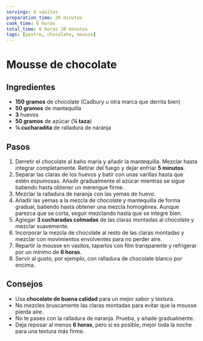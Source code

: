 ```yaml
---
servings: 6 vasitos
preparation_time: 20 minutos
cook_time: 6 horas
total_time: 6 horas 20 minutos
tags: [postre, chocolate, mousse]
---
```


# Mousse de chocolate

## Ingredientes

- **150 gramos** de chocolate (Cadbury u otra marca que derrita bien)
- **50 gramos** de mantequilla
- **3** huevos
- **50 gramos** de azúcar (**¼ taza**)
- **¼ cucharadita** de ralladura de naranja

## Pasos

1. Derretir el chocolate al baño maría y añadir la mantequilla. Mezclar hasta integrar completamente. Retirar del fuego y dejar enfriar **5 minutos**.
2. Separar las claras de los huevos y batir con unas varillas hasta que estén espumosas. Añadir gradualmente el azúcar mientras se sigue batiendo hasta obtener un merengue firme.
3. Mezclar la ralladura de naranja con las yemas de huevo.
4. Añadir las yemas a la mezcla de chocolate y mantequilla de forma gradual, batiendo hasta obtener una mezcla homogénea. Aunque parezca que se corta, seguir mezclando hasta que se integre bien.
5. Agregar **3 cucharadas colmadas** de las claras montadas al chocolate y mezclar suavemente.
6. Incorporar la mezcla de chocolate al resto de las claras montadas y mezclar con movimientos envolventes para no perder aire.
7. Repartir la mousse en vasitos, taparlos con film transparente y refrigerar por un mínimo de **6 horas**.
8. Servir al gusto, por ejemplo, con ralladura de chocolate blanco por encima.

## Consejos

- Usa **chocolate de buena calidad** para un mejor sabor y textura.
- No mezcles bruscamente las claras montadas para evitar que la mousse pierda aire.
- No te pases con la ralladura de naranja. Prueba, y añade gradualmente.
- Deja reposar al menos **6 horas**, pero si es posible, mejor toda la noche para una textura más firme.
